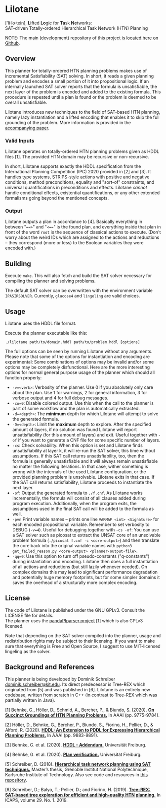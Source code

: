 # Lilotane

\['li·lo·tein], **Li**fted **Lo**gic for **Ta**sk **Ne**tworks:  
SAT-driven Totally-ordered Hierarchical Task Network (HTN) Planning  

NOTE: The main (development) repository of this project is [located here on Github](https://github.com/domschrei/lilotane).

## Overview

This planner for totally-ordered HTN planning problems makes use of incremental Satisfiability (SAT) solving. In short, it reads a given planning problem and encodes a small portion of it into propositional logic. If an internally launched SAT solver reports that the formula is unsatisfiable, the next layer of the problem is encoded and added to the existing formula. This procedure is repeated until a plan is found or the problem is deemed to be overall unsatisfiable.

Lilotane introduces new techniques to the field of SAT-based HTN planning, namely lazy instantiation and a lifted encoding that enables it to skip the full grounding of the problem. More information is provided in the [accompanying paper](https://github.com/domschrei/lilotane/blob/master/lilotane.pdf).

### Valid Inputs

Lilotane operates on totally-ordered HTN planning problems given as HDDL files [1]. The provided HTN domain may be recursive or non-recursive.

In short, Lilotane supports exactly the HDDL specification from the International Planning Competition (IPC) 2020 provided in [2] and [3].
It handles type systems, STRIPS-style actions with positive and negative conditions, method preconditions, equality and "sort-of" constraints, and universal quantifications in preconditions and effects.
Lilotane _cannot_ handle conditional effects, existential quantifications, or any other extended formalisms going beyond the mentioned concepts.

### Output

Lilotane outputs a plan in accordance to [4]. Basically everything in between "`==>`" and "`<==`" is the found plan, and everything inside that plan in front of the word `root` is the sequence of classical actions to execute. 
(Don't worry about the weird IDs which are assigned to the actions and reductions – they correspond (more or less) to the Boolean variables they were encoded with.)

## Building

Execute `make`. This will also fetch and build the SAT solver necessary for compiling the planner and solving problems.

The default SAT solver can be overwritten with the environment variable `IPASIRSOLVER`. Currently, `glucose4` and `lingeling` are valid choices.

## Usage

Lilotane uses the HDDL file format.

Execute the planner executable like this:
```
./lilotane path/to/domain.hddl path/to/problem.hddl [options]
```

The full options can be seen by running Lilotane without any arguments.
Please note that some of the options for instantiation and encoding are experimental: Some combinations of options may be invalid and/or some options may be completely disfunctional. 
Here are the more interesting options for normal general purpose usage of the planner which should all function properly:

* `-v=<verb>`: Verbosity of the planner. Use 0 if you absolutely only care about the plan. Use 1 for warnings, 2 for general information, 3 for verbose output and 4 for full debug messages.
* `-co=0`: Disable colored output. Use this when the call to the planner is part of some workflow and the plan is automatically extracted.
* `-d=<depth>`: The **minimum** depth for which Lilotane will attempt to solve the generated formula. 
* `-D=<depth>`: Limit the **maximum** depth to explore. After the specified amount of layers, if no solution was found Lilotane will report unsatisfiability (for this amount of layers) and exit. Useful together with `-of` if you want to generate a CNF file for some specific number of layers.
* `-cs`: Check solvability. When this option is set and Lilotane finds unsatisfiability at layer k, it will re-run the SAT solver, this time without assumptions. If this SAT call returns unsatisfiability, too, then the formula is generally unsatisfiable and it will always remain unsatisfiable no matter the following iterations. In that case, wither something is wrong with the internals of the used Lilotane configuration, or the provided planning problem is unsolvable. Lilotane exits in that case. If the SAT call returns satisfiability, Lilotane proceeds to instantiate the next layer.
* `-of`: Output the generated formula to `./f.cnf`. As Lilotane works incrementally, the formula will consist of all clauses added during program execution. Additionally, when the program exits, the assumptions used in the final SAT call will be added to the formula as well.
* `-pvn` Print variable names – prints one line `VARMAP <int> <Signature>` for each encoded propositional variable. Remember to set verbosity to DEBUG (`-v=4`). Useful for debugging together with `-cs -of`: You can use a SAT solver such as picosat to extract the UNSAT core of an unsolvable problem formula (`./picosat f.cnf -c <core-output>`) and then translate the core back into the original variable names with `python3 get_failed_reason.py <core-output> <planner-output-file>`.
* `-qq=0`: Use this option to turn off pseudo-constants ("q-constants") during instantiation and encoding. Lilotane then does a full instantiation of all actions and reductions (but still lazily whenever needed). On complex domains this may lead to significant performance degradation and potentially huge memory footprints, but for some simpler domains it saves the overhead of a structurally more complex encoding.

## License

The code of Lilotane is published under the GNU GPLv3. Consult the LICENSE file for details.  
The planner uses the [pandaPIparser project](https://github.com/panda-planner-dev/pandaPIparser) [1] which is also GPLv3 licensed.

Note that depending on the SAT solver compiled into the planner, usage and redistribution rights may be subject to their licensing.
If you want to make sure that everything is Free and Open Source, I suggest to use MIT-licensed lingeling as the solver.

## Background and References

This planner is being developed by Dominik Schreiber <dominik.schreiber@kit.edu>. Its direct predecessor is Tree-REX which originated from [5] and was published in [6]. Lilotane is an entirely new codebase, written from scratch in C++ (in contrast to Tree-REX which was partially written in Java).

[1] Behnke, G., Höller, D., Schmid, A., Bercher, P., & Biundo, S. (2020). [**On Succinct Groundings of HTN Planning Problems.**](https://www.uni-ulm.de/fileadmin/website_uni_ulm/iui.inst.090/Publikationen/2020/AAAI-BehnkeG.1770.pdf) In AAAI (pp. 9775-9784).

[2] Höller, D., Behnke, G., Bercher, P., Biundo, S., Fiorino, H., Pellier, D., & Alford, R. (2020). [**HDDL: An Extension to PDDL for Expressing Hierarchical Planning Problems.**](https://www.uni-ulm.de/fileadmin/website_uni_ulm/iui.inst.090/Publikationen/2020/Hoeller2020HDDL.pdf) In AAAI (pp. 9883-9891).

[3] Behnke, G. et al. (2020). [**HDDL - Addendum.**](http://gki.informatik.uni-freiburg.de/competition/hddl.pdf) Universität Freiburg.

[4] Behnke, G. et al. (2020). [**Plan verification.**](http://gki.informatik.uni-freiburg.de/ipc2020/format.pdf) Universität Freiburg.

[5] Schreiber, D. (2018). [**Hierarchical task network planning using SAT techniques.**](https://baldur.iti.kit.edu/theses/schreiber.pdf) Master’s thesis, Grenoble Institut National Polytechnique, Karlsruhe Institute of Technology. Also see code and resources in [this repository](https://gitlab.com/domschrei/htn-sat).

[6] Schreiber, D.; Balyo, T.; Pellier, D.; and Fiorino, H. (2019). [**Tree-REX: SAT-based tree exploration for efficient and high-quality HTN planning.**](https://algo2.iti.kit.edu/balyo/papers/treerex.pdf) In ICAPS, volume 29. No. 1. 2019.
